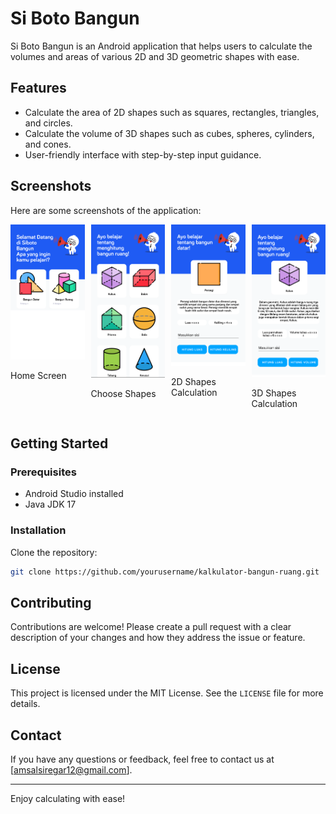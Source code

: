 # Si Boto Bangun

Si Boto Bangun is an Android application that helps users to calculate the volumes and areas of various 2D and 3D geometric shapes with ease.

## Features

- Calculate the area of 2D shapes such as squares, rectangles, triangles, and circles.
- Calculate the volume of 3D shapes such as cubes, spheres, cylinders, and cones.
- User-friendly interface with step-by-step input guidance.

## Screenshots

Here are some screenshots of the application:

<div style="display: flex; flex-direction: row; flex-wrap: wrap; gap: 10px;">
    <div style="flex: 1;">
        <img src="screenshots/home_screen.png" alt="Home Screen" width="200"/>
        <p>Home Screen</p>
    </div>
    <div style="flex: 1;">
        <img src="screenshots/choose_shapes.png" alt="Choose Shapes" width="200"/>
        <p>Choose Shapes</p>
    </div>
    <div style="flex: 1;">
        <img src="screenshots/2d_shapes_calculation.png" alt="2D Shapes Calculation" width="200"/>
        <p>2D Shapes Calculation</p>
    </div>
    <div style="flex: 1;">
        <img src="screenshots/3d_shapes_calculation.png" alt="3D Shapes Calculation" width="200"/>
        <p>3D Shapes Calculation</p>
    </div>
</div>

## Getting Started

### Prerequisites

- Android Studio installed
- Java JDK 17

### Installation

Clone the repository:

```sh
git clone https://github.com/yourusername/kalkulator-bangun-ruang.git
```

## Contributing

Contributions are welcome! Please create a pull request with a clear description of your changes and how they address the issue or feature.

## License

This project is licensed under the MIT License. See the `LICENSE` file for more details.

## Contact

If you have any questions or feedback, feel free to contact us at [amsalsiregar12@gmail.com].

---

Enjoy calculating with ease!
